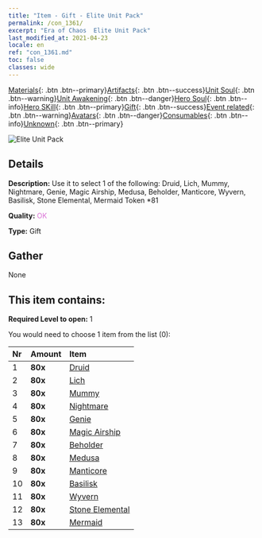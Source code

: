 ```yaml
---
title: "Item - Gift - Elite Unit Pack"
permalink: /con_1361/
excerpt: "Era of Chaos  Elite Unit Pack"
last_modified_at: 2021-04-23
locale: en
ref: "con_1361.md"
toc: false
classes: wide
---
```

 [Materials](/Items/){: .btn .btn--primary}[Artifacts](/Items/Artifacts/){: .btn .btn--success}[Unit Soul](/Items/UnitSoul/){: .btn .btn--warning}[Unit Awakening](/Items/UnitAwakening/){: .btn .btn--danger}[Hero Soul](/Items/HeroSoul/){: .btn .btn--info}[Hero SKill](/Items/HeroSkill/){: .btn .btn--primary}[Gift](/Items/Gift/){: .btn .btn--success}[Event related](/Items/Events/){: .btn .btn--warning}[Avatars](/Items/Avatars/){: .btn .btn--danger}[Consumables](/Items/Consumables/){: .btn .btn--info}[Unknown](/Items/Unknown/){: .btn .btn--primary}

 ![Elite Unit Pack](/images/t/i_907054.png)

## Details
 **Description:** Use it to select 1 of the following: Druid, Lich, Mummy, Nightmare, Genie, Magic Airship, Medusa, Beholder, Manticore, Wyvern, Basilisk, Stone Elemental, Mermaid Token *81

 **Quality:** <span style="color: #DA70D6">OK</span>

 **Type:** Gift

## Gather

  None

## This item contains:

 **Required Level to open:** 1

 You would need to choose 1 item from the list (0):

  | Nr | Amount |     Item    |
  |:---|:-------|:------------|
  | 1 |  **80x** | [Druid](/Items/unt_206/) |  | 
  | 2 |  **80x** | [Lich](/Items/unt_212/) |  | 
  | 3 |  **80x** | [Mummy](/Items/unt_215/) |  | 
  | 4 |  **80x** | [Nightmare](/Items/unt_233/) |  | 
  | 5 |  **80x** | [Genie](/Items/unt_239/) |  | 
  | 6 |  **80x** | [Magic Airship](/Items/unt_242/) |  | 
  | 7 |  **80x** | [Beholder](/Items/unt_246/) |  | 
  | 8 |  **80x** | [Medusa](/Items/unt_247/) |  | 
  | 9 |  **80x** | [Manticore](/Items/unt_249/) |  | 
  | 10 |  **80x** | [Basilisk](/Items/unt_256/) |  | 
  | 11 |  **80x** | [Wyvern](/Items/unt_258/) |  | 
  | 12 |  **80x** | [Stone Elemental](/Items/unt_266/) |  | 
  | 13 |  **80x** | [Mermaid](/Items/unt_277/) |  | 
